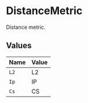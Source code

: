 # DistanceMetric

Distance metric.


## Values

| Name  | Value |
| ----- | ----- |
| `L2`  | L2    |
| `Ip`  | IP    |
| `Cs`  | CS    |